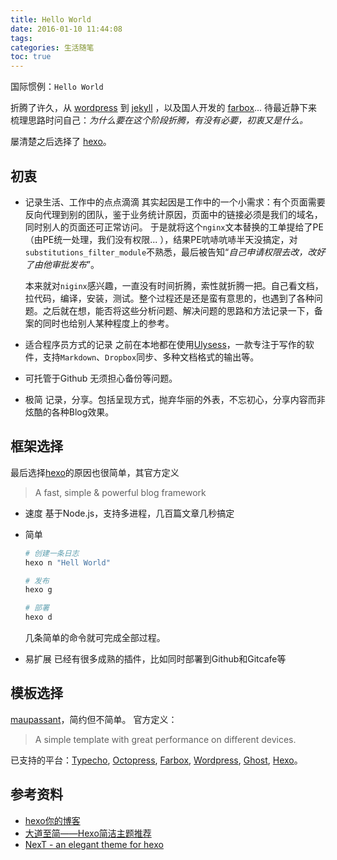 ```yaml
---
title: Hello World
date: 2016-01-10 11:44:08
tags: 
categories: 生活随笔
toc: true
---
```


国际惯例：`Hello World`

折腾了许久，从 [wordpress](https://wordpress.com/) 到 [jekyll](http://jekyllrb.com/) ，以及国人开发的 [farbox](https://www.farbox.com/)... 待最近静下来梳理思路时问自己：*为什么要在这个阶段折腾，有没有必要，初衷又是什么。*

屡清楚之后选择了 [hexo](https://hexo.io)。

<!-- more -->

##  初衷

*	记录生活、工作中的点点滴滴
    其实起因是工作中的一个小需求：有个页面需要反向代理到别的团队，鉴于业务统计原因，页面中的链接必须是我们的域名，同时别人的页面还可正常访问。
    于是就将这个`nginx`文本替换的工单提给了PE（由PE统一处理，我们没有权限... ），结果PE吭哧吭哧半天没搞定，对`substitutions_filter_module`不熟悉，最后被告知“*自己申请权限去改，改好了由他审批发布*”。

    本来就对`niginx`感兴趣，一直没有时间折腾，索性就折腾一把。自己看文档，拉代码，编译，安装，测试。整个过程还是还是蛮有意思的，也遇到了各种问题。之后就在想，能否将这些分析问题、解决问题的思路和方法记录一下，备案的同时也给别人某种程度上的参考。

*	适合程序员方式的记录
    之前在本地都在使用[Ulysess](http://www.ulyssesapp.com)，一款专注于写作的软件，支持`Markdown`、`Dropbox`同步、多种文档格式的输出等。

*   可托管于Github
    无须担心备份等问题。

*   极简
    记录，分享。包括呈现方式，抛弃华丽的外表，不忘初心，分享内容而非炫酷的各种Blog效果。

## 框架选择

最后选择[hexo](https://hexo.io)的原因也很简单，其官方定义

>   A fast, simple & powerful blog framework

*   速度
    基于Node.js，支持多进程，几百篇文章几秒搞定

*   简单
    ``` bash
    # 创建一条日志
    hexo n "Hell World"

    # 发布
    hexo g

    # 部署
    hexo d
    ```
    几条简单的命令就可完成全部过程。

*   易扩展
    已经有很多成熟的插件，比如同时部署到Github和Gitcafe等

## 模板选择

[maupassant](https://github.com/pagecho/maupassant)，简约但不简单。 官方定义：

> A simple template with great performance on different devices.

已支持的平台：[Typecho](https://github.com/pagecho/maupassant/), [Octopress](https://github.com/pagecho/mewpassant/), [Farbox](https://github.com/pagecho/Maupassant-farbox), [Wordpress](https://github.com/iMuFeng/maupassant), [Ghost]( https://github.com/LjxPrime/maupassant), [Hexo](https://github.com/tufu9441/maupassant-hexo)。

## 参考资料

*   [hexo你的博客](http://ibruce.info/2013/11/22/hexo-your-blog/)
*   [大道至简——Hexo简洁主题推荐](https://www.haomwei.com/technology/maupassant-hexo.html)
*   [NexT - an elegant theme for hexo](http://theme-next.iissnan.com/)


